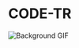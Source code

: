 # CODE-TR

![Background GIF](https://i.pinimg.com/originals/90/70/32/9070324cdfc07c68d60eed0c39e77573.gif)
